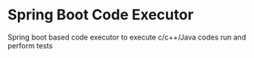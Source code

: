 # Spring Boot Code Executor
Spring boot based code executor to execute c/c++/Java codes run and perform tests

